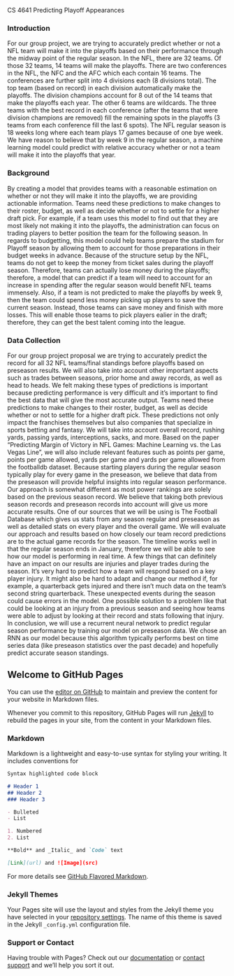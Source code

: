 CS 4641 Predicting Playoff Appearances
### Introduction
For our group project, we are trying to accurately predict whether or not a NFL team will make it into the playoffs based on their performance through the midway point of the regular season. In the NFL, there are 32 teams. Of those 32 teams, 14 teams will make the playoffs. There are two conferences in the NFL, the NFC and the AFC which each contain 16 teams. The conferences are further split into 4 divisions each (8 divisions total). The top team (based on record) in each division automatically make the playoffs. The division champions account for 8 out of the 14 teams that make the playoffs each year. The other 6 teams are wildcards. The three teams with the best record in each conference (after the teams that were division champions are removed) fill the remaining spots in the playoffs (3 teams from each conference fill the last 6 spots). The NFL regular season is 18 weeks long where each team plays 17 games because of one bye week. We have reason to believe that by week 9 in the regular season, a machine learning model could predict with relative accuracy whether or not a team will make it into the playoffs that year. 

### Background
By creating a model that provides teams with a reasonable estimation on whether or not they will make it into the playoffs, we are providing actionable information. Teams need these predictions to make changes to their roster, budget, as well as decide whether or not to settle for a higher draft pick. For example, if a team uses this model to find out that they are most likely not making it into the playoffs, the administration can focus on trading players to better position the team for the following season. In regards to budgetting, this model could help teams prepare the stadium for Playoff season by allowing them to account for those preparations in their budget weeks in advance. Because of the structure setup by the NFL, teams do not get to keep the money from ticket sales during the playoff season. Therefore, teams can actually lose money during the playoffs; therefore, a model that can predict if a team will need to account for an increase in spending after the regular season would benefit NFL teams immensely. Also, if a team is not predicted to make the playoffs by week 9, then the team could spend less money picking up players to save the current season. Instead, those teams can save money and finish with more losses. This will enable those teams to pick players ealier in the draft; therefore, they can get the best talent coming into the league. 

### Data Collection

 



For our group project proposal we are trying to accurately predict the record for all 32 NFL teams/final standings before playoffs based on preseason results. We will also take into account other important aspects such as trades between seasons, prior home and away records, as well as head to heads. We felt making these types of predictions is important because predicting performance is very difficult and it’s important to find the best data that will give the most accurate output. Teams need these predictions to make changes to their roster, budget, as well as decide whether or not to settle for a higher draft pick. These predictions not only impact the franchises themselves but also companies that specialize in sports betting and fantasy. We will take into account overall record, rushing yards, passing yards, interceptions, sacks, and more. Based on the paper “Predicting Margin of Victory in NFL Games: Machine Learning vs. the Las Vegas Line”, we will also include relevant features such as points per game, points per game allowed, yards per game and yards per game allowed from the footballdb dataset. Because starting players during the regular season typically play for every game in the preseason, we believe that data from the preseason will provide helpful insights into regular season performance. Our approach is somewhat different as most power rankings are solely based on the previous season record. We believe that taking both previous season records and preseason records into account will give us more accurate results. One of our sources that we will be using is The Football Database which gives us stats from any season regular and preseason as well as detailed stats on every player and the overall game. We will evaluate our approach and results based on how closely our team record predictions are to the actual game records for the season. The timeline works well in that the regular season ends in January, therefore we will be able to see how our model is performing in real time. A few things that can definitely have an impact on our results are injuries and player trades during the season. It’s very hard to predict how a team will respond based on a key player injury. It might also be hard to adapt and change our method if, for example, a quarterback gets injured and there isn’t much data on the team’s second string quarterback. These unexpected events during the season could cause errors in the model. One possible solution to a problem like that could be looking at an injury from a previous season and seeing how teams were able to adjust by looking at their record and stats following that injury. In conclusion, we will use a recurrent neural network to predict regular season performance by training our model on preseason data. We chose an RNN as our model because this algorithm typically performs best on time series data (like preseason statistics over the past decade) and hopefully predict accurate season standings.





## Welcome to GitHub Pages

You can use the [editor on GitHub](https://github.com/rorbrow/MLtest/edit/gh-pages/index.md) to maintain and preview the content for your website in Markdown files.

Whenever you commit to this repository, GitHub Pages will run [Jekyll](https://jekyllrb.com/) to rebuild the pages in your site, from the content in your Markdown files.

### Markdown

Markdown is a lightweight and easy-to-use syntax for styling your writing. It includes conventions for

```markdown
Syntax highlighted code block

# Header 1
## Header 2
### Header 3

- Bulleted
- List

1. Numbered
2. List

**Bold** and _Italic_ and `Code` text

[Link](url) and ![Image](src)
```

For more details see [GitHub Flavored Markdown](https://guides.github.com/features/mastering-markdown/).

### Jekyll Themes

Your Pages site will use the layout and styles from the Jekyll theme you have selected in your [repository settings](https://github.com/rorbrow/MLtest/settings/pages). The name of this theme is saved in the Jekyll `_config.yml` configuration file.

### Support or Contact

Having trouble with Pages? Check out our [documentation](https://docs.github.com/categories/github-pages-basics/) or [contact support](https://support.github.com/contact) and we’ll help you sort it out.
